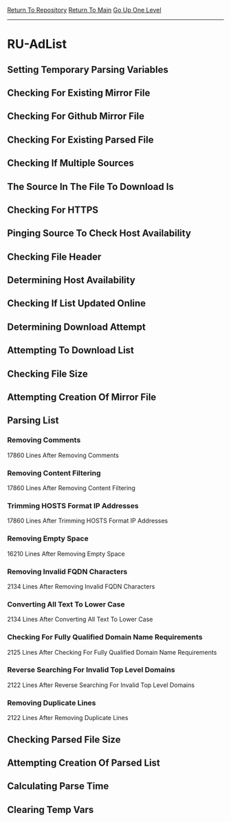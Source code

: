 [Return To Repository](https://github.com/deathbybandaid/piholeparser/)
[Return To Main](https://github.com/deathbybandaid/piholeparser/blob/master/RecentRunLogs/Mainlog.md)
[Go Up One Level](https://github.com/deathbybandaid/piholeparser/blob/master/RecentRunLogs/TopLevelScripts/30-Processing-Blacklists.md)
____________________________________
# RU-AdList
## Setting Temporary Parsing Variables
## Checking For Existing Mirror File
## Checking For Github Mirror File
## Checking For Existing Parsed File
## Checking If Multiple Sources
## The Source In The File To Download Is
## Checking For HTTPS
## Pinging Source To Check Host Availability
## Checking File Header
## Determining Host Availability
## Checking If List Updated Online
## Determining Download Attempt
## Attempting To Download List
## Checking File Size
## Attempting Creation Of Mirror File
## Parsing List
### Removing Comments
17860 Lines After Removing Comments
### Removing Content Filtering
17860 Lines After Removing Content Filtering
### Trimming HOSTS Format IP Addresses
17860 Lines After Trimming HOSTS Format IP Addresses
### Removing Empty Space
16210 Lines After Removing Empty Space
### Removing Invalid FQDN Characters
2134 Lines After Removing Invalid FQDN Characters
### Converting All Text To Lower Case
2134 Lines After Converting All Text To Lower Case
### Checking For Fully Qualified Domain Name Requirements
2125 Lines After Checking For Fully Qualified Domain Name Requirements
### Reverse Searching For Invalid Top Level Domains
2122 Lines After Reverse Searching For Invalid Top Level Domains
### Removing Duplicate Lines
2122 Lines After Removing Duplicate Lines
## Checking Parsed File Size
## Attempting Creation Of Parsed List
## Calculating Parse Time
## Clearing Temp Vars
